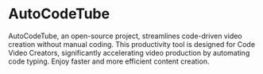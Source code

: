 # AutoCodeTube
AutoCodeTube, an open-source project, streamlines code-driven video creation without manual coding. This productivity tool is designed for Code Video Creators, significantly accelerating video production by automating code typing. Enjoy faster and more efficient content creation.
